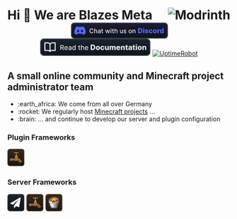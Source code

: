 # Hi 👋 We are Blazes Meta <a href="https://modrinth.com/organization/blazes-meta" target="_blank" rel="noreferrer"><img src="https://github.com/intergrav/devins-badges/blob/v3/assets/compact-minimal/available/modrinth_vector.svg" height="36" align="right" alt="Modrinth" /></a><a href="https://discord.gg/2YvbptpAqz" target="_blank" rel="noreferrer"><img src="https://github.com/intergrav/devins-badges/blob/v3/assets/compact/social/discord-plural_vector.svg" height="36" align="right" alt="Discord" /></a>

<p align="center">
    <!--Paper-->       <a href="#" target="_blank" rel="noreferrer"><img src="https://github.com/intergrav/devins-badges/blob/v3/assets/compact/documentation/ghpages_vector.svg" height="39" alt="Paper" /></a>
    <!--UptimeRobot--> <a href="https://stats.uptimerobot.com/q0o5oHL9Z5" target="_blank" rel="noreferrer"><img src="https://github.com/intergrav/devins-badges/blob/v3/assets/compact-minimal/documentation/issues_vector.svg" height="39" alt="UptimeRobot" /></a>
</p>

A small online community and Minecraft project administrator team
------------------------------------------------------------------


<ul>
    <li>:earth_africa: We come from all over Germany</li>
    <li>:rocket: We regularly host <a href=https://blazesmeta.notion.site/Projekte-0cc90fc32adf457e85dbdfbca050ec8b>Minecraft projects</a> ...</li>
    <li>:brain: ... and continue to develop our server and plugin configuration</li>
</ul>

<h3>Plugin Frameworks</h3>
<p align="left">
    <!--Spigot--> <a href="#" target="_blank" rel="noreferrer"><img src="https://github.com/Blazes-Meta/assets/blob/main/Badges/Icons%20(cozy%20minimal)/spigot.svg" width="39" height="39" alt="Python" /></a>
</p>
<h3>Server Frameworks</h3>
<p align="left">
    <!--Paper--> <a href="#" target="_blank" rel="noreferrer"><img src="https://github.com/Blazes-Meta/assets/blob/main/Badges/Icons%20(cozy%20minimal)/paper.svg" width="39" height="39" alt="Paper" /></a>
    <!--Spigot--> <a href="#" target="_blank" rel="noreferrer"><img src="https://github.com/Blazes-Meta/assets/blob/main/Badges/Icons%20(cozy%20minimal)/spigot.svg" width="39" height="39" alt="Spigot" /></a>
    <!--Bukkit--> <a href="#" target="_blank" rel="noreferrer"><img src="https://github.com/Blazes-Meta/assets/blob/main/Badges/Icons%20(cozy%20minimal)/bukkit.svg" width="39" height="39" alt="Bukkit" /></a>
</p>



<!--
### Interesting Repositorys
[![Readme Card](https://github-readme-stats.vercel.app/api/pin/?username=Blazes-Meta&repo=meta-maltino-minecraft-server&theme=dark&bg_color=161928&title_color=ffffff&text_color=ffffff&border_color=2A2630&description_lines_count=3)](https://github.com/Blazes-Meta/meta-maltino-minecraft-server)
-->
